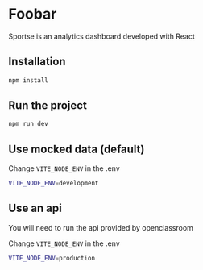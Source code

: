 # Foobar

Sportse is an analytics dashboard developed with React

## Installation

```bash
npm install
```

## Run the project

```python
npm run dev
```

## Use mocked data (default)

Change ```VITE_NODE_ENV``` in the .env
```bash
VITE_NODE_ENV=development
```

## Use an api
You will need to run the api provided by openclassroom

Change ```VITE_NODE_ENV``` in the .env
```bash
VITE_NODE_ENV=production
```